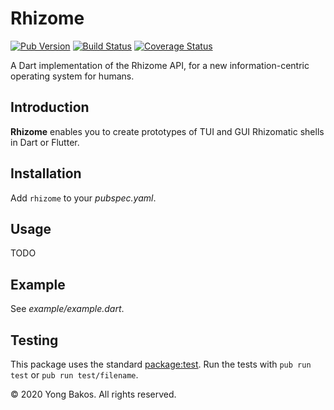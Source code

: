 # Rhizome

[![Pub Version](https://img.shields.io/pub/v/rhizome)](https://pub.dev/packages/rhizome)
[![Build Status](https://travis-ci.org/ybakos/rhizome-dart.svg?branch=master)](https://travis-ci.org/ybakos/rhizome-dart)
[![Coverage Status](https://coveralls.io/repos/github/ybakos/rhizome-dart/badge.svg?branch=master)](https://coveralls.io/github/ybakos/rhizome-dart?branch=master)

A Dart implementation of the Rhizome API, for a new information-centric operating system for humans.

## Introduction

**Rhizome** enables you to create prototypes of TUI and GUI Rhizomatic shells in Dart or Flutter.

## Installation

Add `rhizome` to your _pubspec.yaml_.

## Usage

TODO

## Example

See _example/example.dart_.

## Testing

This package uses the standard [package:test](https://pub.dev/packages/test). Run the tests with `pub run test` or `pub run test/filename`.

&copy; 2020 Yong Bakos. All rights reserved.
